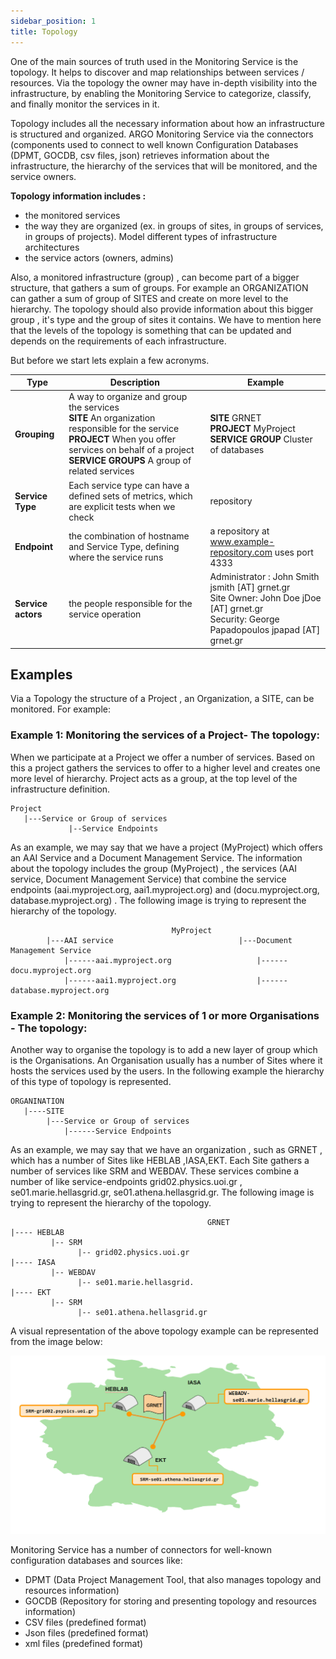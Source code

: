 ```yaml
---
sidebar_position: 1
title: Topology 
---
```


One of the main sources of truth used in the Monitoring Service is the topology. It helps to discover and map relationships between services / resources. Via the topology the owner may have in-depth visibility into the infrastructure, by enabling the Monitoring Service to categorize, classify, and finally monitor the services in it. 

Topology includes all the necessary information about how an infrastructure is structured and organized.  ARGO Monitoring Service via the connectors (components used to connect to well known Configuration Databases (DPMT, GOCDB, csv files, json) retrieves information about the infrastructure, the hierarchy of the services that will be monitored, and  the service owners.

**Topology information includes :**
* the monitored services
* the way they are organized  (ex. in groups of sites, in groups of services, in groups of projects). Model different types of infrastructure architectures
* the service actors (owners, admins)

Αlso, a monitored infrastructure (group) , can become part of a bigger structure, that gathers a sum of  groups. For example an ORGANIZATION can gather a sum of group of SITES and create on more level to the hierarchy.  The topology should also provide information about this bigger group , it's type and the group of sites it contains.
We have to mention here that the levels of the topology is something that can be updated and depends on the requirements of each infrastructure.

But before we start lets explain a few acronyms. 


|       **Type**   |  **Description**    	|    **Example**         	|
|--------------------	|-------------------------------------------------------------------------------------------------------------------------------------------------------------------------------------------------------------	|-----------------------------------------------------------------------------------------------------------------------------	|
| **Grouping**       	| A way to organize and group the services <br />**SITE**  An organization responsible for the service <br />**PROJECT**  When you offer services on behalf of a project <br /> **SERVICE GROUPS**  A group of related services 	| **SITE**  GRNET <br />**PROJECT**  MyProject <br />**SERVICE GROUP**  Cluster of databases                                              	|
| **Service Type**   	| Each service type can have a defined sets of metrics, which are explicit tests when we check                                                                                                                	| repository                                                                                                                  	|
| **Endpoint**       	| the combination of hostname and Service Type, defining where the service runs                                                                                                                               	| a repository at www.example-repository.com uses port 4333                                                                   	|
| **Service actors** 	| the people responsible for the service operation                                                                                                                                                            	| Administrator : John Smith jsmith [AT] grnet.gr <br />Site Owner: John Doe jDoe [AT] grnet.gr <br />Security: George Papadopoulos jpapad [AT]  grnet.gr 	|

## Examples

Via a Topology the structure of  a Project , an Organization, a SITE, can be monitored. For example: 

### Example 1: Monitoring the services of a Project- The topology:

When we participate at a Project we offer a number of services. Based on this a project gathers the services to offer to a higher level and creates one more level of hierarchy. Project acts as a group, at the top level of the infrastructure definition.  

```
Project   
   |---Service or Group of services                 
             |--Service Endpoints 
```

As an example, we may say that we have a project (MyProject) which offers an AAI Service and a Document Management Service. The information about the topology includes the group  (MyProject) , the services (AAI service, Document Management Service) that combine the service endpoints (aai.myproject.org, aai1.myproject.org) and (docu.myproject.org, database.myproject.org) . The following image is trying to represent the hierarchy of the topology. 

```
                                    MyProject
        |---AAI service                            |---Document Management Service                  
            |------aai.myproject.org                   |------docu.myproject.org
            |------aai1.myproject.org                  |------database.myproject.org  
```

### Example 2: Monitoring the services of 1 or more Organisations - The topology:

Another way to organise the topology is to add a new layer of group which is the Organisations. An Organisation usually has a number of Sites where it hosts the services used by the users. In the following example the hierarchy of this type of topology is represented. 

```
ORGANINATION 
   |----SITE   
        |---Service or Group of services                 
            |------Service Endpoints 

```

As an example,  we may say that we have an organization , such as GRNET , which has a number of Sites like HEBLAB ,IASA,EKT. Each Site gathers a number of services like SRM and WEBDAV.  These services combine a number of  like service-endpoints grid02.physics.uoi.gr , se01.marie.hellasgrid.gr, se01.athena.hellasgrid.gr. The following image is trying to represent the hierarchy of the topology. 

```
                                            GRNET 
|---- HEBLAB
	     |-- SRM 
		       |-- grid02.physics.uoi.gr
|---- IASA 
         |-- WEBDAV 
               |-- se01.marie.hellasgrid.
|---- EKT
         |-- SRM 
               |-- se01.athena.hellasgrid.gr
```


A visual representation of the above topology example can be represented from the image below: 

![](/img/infofeeds/topology.png) 


Monitoring Service has a number of connectors for well-known configuration databases and sources like: 

 - DPMT (Data Project Management Tool, that also manages topology and resources information)  
 - GOCDB (Repository for storing and presenting topology and resources information) 
 - CSV files (predefined format)
 - Json files (predefined format)
 - xml files  (predefined format)             

